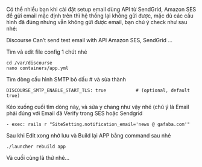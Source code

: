 Có thể nhiều bạn khi cài đặt setup email dùng API từ SendGrid, Amazon SES để gửi email mặc định trên thì hệ thống lại không gửi được, mặc dù các cấu hình đã đúng nhưng vẫn không gửi được email, bạn chú ý check như sau nhé:

Discourse Can’t send test email with API Amazon SES, SendGrid …


Tìm và edit file config 1 chút nhé
```
cd /var/discourse
nano containers/app.yml
```
Tìm dòng cấu hình SMTP bỏ dấu # và sửa thành

```
DISCOURSE_SMTP_ENABLE_START_TLS: true           # (optional, default true)
```
Kéo xuống cuối tìm dòng này, và sửa y chang như vậy nhé (chú ý là Email phải đúng với Email đã Verify trong SES hoặc Sendgrid

```
- exec: rails r "SiteSetting.notification_email='news @ gafaba.com'"
```
Sau khi Edit xong nhớ lưu và Build lại APP bằng command sau nhé

```
./launcher rebuild app
```
Và cuối cùng là thử nhé…